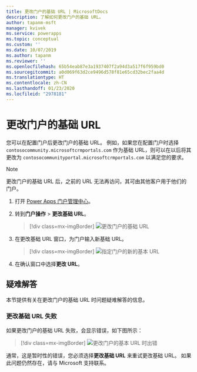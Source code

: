```yaml
---
title: 更改门户的基础 URL | MicrosoftDocs
description: 了解如何更改门户的基础 URL。
author: tapanm-msft
manager: kvivek
ms.service: powerapps
ms.topic: conceptual
ms.custom: ''
ms.date: 10/07/2019
ms.author: tapanm
ms.reviewer: ''
ms.openlocfilehash: 65b54eab87e3a1937407f2a94d3a517f6f959bd0
ms.sourcegitcommit: a0d069f63d2ce9496d578f81e65cd32bec2faa4d
ms.translationtype: HT
ms.contentlocale: zh-CN
ms.lasthandoff: 01/23/2020
ms.locfileid: "2978181"
---
```

# <a name="change-the-base-url-of-a-portal"></a>更改门户的基础 URL

您可以在配置门户后更改门户的基础 URL。 例如，如果您在配置门户时选择 `contosocommunity.microsoftcrmportals.com` 作为基础 URL，则可以在以后将其更改为 `contosocommunityportal.microsoftcrmportals.com` 以满足您的要求。

> [!NOTE]
> 更改门户的基础 URL 后，之前的 URL 无法再访问，其可由其他客户用于他们的门户。

1.  打开 [Power Apps 门户管理中心](admin-overview.md)。

2.  转到**门户操作** > **更改基础 URL**。 

    > [!div class=mx-imgBorder]
    > ![更改门户的基础 URL](../media/change-base-url-action.png "更改门户的基础 URL")

3.  在更改基础 URL 窗口，为门户输入新基础 URL。

    > [!div class=mx-imgBorder]
    > ![指定门户的新的基本 URL](../media/change-base-url.png "指定门户的新的基本 URL")

4.  在确认窗口中选择**更改 URL**。

## <a name="troubleshooting"></a>疑难解答​​

本节提供有关在更改门户的基础 URL 时问题疑难解答的信息。

### <a name="changing-the-base-url-fails"></a>更改基础 URL 失败

如果更改门户的基础 URL 失败，会显示错误，如下图所示：

> [!div class=mx-imgBorder]
> ![更改门户的基本 URL 时出错](../media/change-base-url-error.png "更改门户的基本 URL 时出错")

通常，这是暂时性的错误，您必须选择**更改基础 URL** 来重试更改基础 URL。 如果此问题仍然存在，请与 Microsoft 支持联系。
